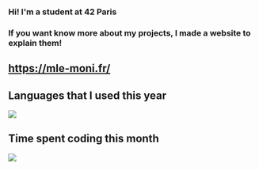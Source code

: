 ### Hi! I'm a student at 42 Paris

### If you want know more about my projects, I made a website to explain them!

## https://mle-moni.fr/


<!-- ## Stats of my public github repos 

[![Top Langs](https://github-readme-stats.vercel.app/api/top-langs/?username=mle-moni&hide=css,html,handlebars)](https://github.com/anuraghazra/github-readme-stats)
-->

## Languages that I used this year
<img src="https://wakatime.com/share/@92f00adb-bf2f-4c51-bf24-f7f5908eeee7/02e31efc-63c6-495d-9ae5-e735fdaac23f.svg">

## Time spent coding this month
<img src="https://wakatime.com/share/@92f00adb-bf2f-4c51-bf24-f7f5908eeee7/be52ee7a-f8b1-4ca7-a4c1-4f72f303c042.svg">
